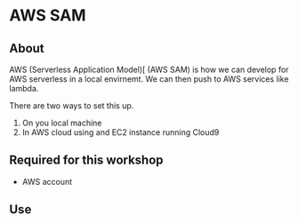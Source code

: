 # AWS SAM

## About

AWS (Serverless Application Model)[ (AWS SAM) is how we can develop for AWS serverless in a local envirnemt. We can then push to AWS services like lambda.

There are two ways to set this up.

1. On you local machine
2. In AWS cloud using and EC2 instance running Cloud9

## Required for this workshop

* AWS account




## Use
